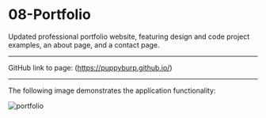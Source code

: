 # 08-Portfolio

Updated professional portfolio website, featuring design and code project examples, an about page, and a contact page.

------------------------------------

GitHub link to page: (https://puppyburp.github.io/)

------------------------------------

The following image demonstrates the application functionality:

![portfolio](/assets/portfolio-demo.png)